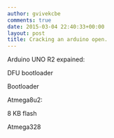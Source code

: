 ```yaml
---
author: gvivekcbe
comments: true
date: 2015-03-04 22:40:33+00:00
layout: post
title: Cracking an arduino open.
---
```


Arduino UNO R2 expained:

DFU bootloader

Bootloader

Atmega8u2:

8 KB flash

Atmega328